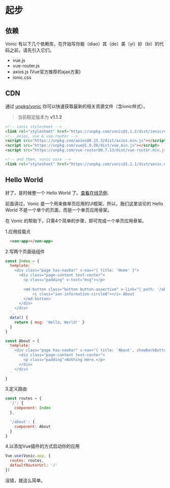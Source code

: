 # 起步

## 依赖
Vonic 有以下几个依赖库，在开始写你极（diao）其（de）美（yi）妙（bi）的代码之前，请先引入它们。
 - vue.js
 - vue-router.js
 - axios.js (Vue官方推荐的ajax方案)
 - ionic.css

## CDN
通过 [unpkg/vonic](https://unpkg.com/vonic) 你可以快速获取最新的相关资源文件（含ionic样式）。
> 当前稳定版本为 **v1.1.2**

```html
<!-- ionic stylesheet -->
<link rel="stylesheet" href="https://unpkg.com/vonic@1.1.2/dist/ionic/css/ionic.css">
<!-- axios, vue & vue-router -->
<script src="https://unpkg.com/axios@0.15.3/dist/axios.min.js"></script>
<script src="https://unpkg.com/vue@1.0.28/dist/vue.min.js"></script>
<script src="https://unpkg.com/vue-router@0.7.13/dist/vue-router.min.js"></script>

<!-- and then, vonic core -->
<link rel="stylesheet" href="https://unpkg.com/vonic@1.1.1/dist/vonic.min.js">
```

## Hello World
好了，是时候整一个 Hello World 了。[查看在线范例](https://jsfiddle.net/wangdahoo/x2wf0x4j/).

前面讲过，Vonic 是一个用来做单页应用的UI框架。所以，我们这里谈论的 Hello World 不是一个单个的页面，而是一个单页应用骨架。

在 Vonic 的帮助下，只需4个简单的步骤，即可完成一个单页应用骨架。

1.应用挂载点

```html
  <von-app></von-app>
```

2.写两个页面级组件

```js
const Index = {
  template: `
    <div class="page has-navbar" v-nav="{ title: 'Home' }">
      <div class="page-content text-center">
        <p class="padding" v-text="msg"></p>
        
        <md-button class="button button-assertive" v-link="{ path: '/about' }">
        	<i class="ion-information-circled"></i> About
        </md-button>
      </div>
    </div>
  `,
  data() {
    return { msg: 'Hello, World!' }
  }
}

const About = {
  template: `
    <div class="page has-navbar" v-nav="{ title: 'About', showBackButton: true }">
      <div class="page-content text-center">
        <p class="padding">Nothing Here.</p>
      </div>
    </div>
  `
}
```

3.定义路由

```js
const routes = {
  '/': {
    component: Index
  },

  '/about': {
    component: About
  }
}
```

4.以添加Vue插件的方式启动你的应用

```js
Vue.use(Vonic.app, {
  routes: routes,
  defaultRouterUrl: '/'
})
```

没错，就这么简单。
